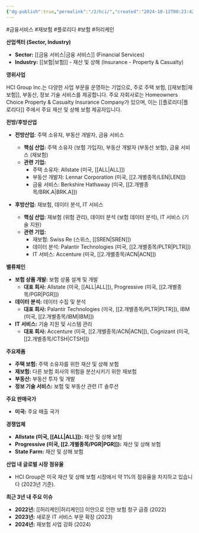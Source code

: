 ```yaml
---
{"dg-publish":true,"permalink":"/2/hci/","created":"2024-10-12T00:23:42.100+09:00","updated":"2025-06-03T20:05:59.376+09:00"}
---
```


#금융서비스 #재보험 #플로리다 #보험 #허리케인 


**산업섹터 (Sector, Industry)**

- **Sector:** [[금융 서비스\|금융 서비스]] (Financial Services)
- **Industry:** [[보험\|보험]] - 재산 및 상해 (Insurance - Property & Casualty)

**영위사업** 

HCI Group Inc.는 다양한 사업 부문을 운영하는 기업으로, 주로 주택 보험, [[재보험\|재보험]], 부동산, 정보 기술 서비스를 제공합니다. 주요 자회사로는 Homeowners Choice Property & Casualty Insurance Company가 있으며, 이는 [[플로리다\|플로리다]] 주에서 주요 재산 및 상해 보험 제공자입니다.

**전방/후방산업**

- **전방산업:** 주택 소유자, 부동산 개발자, 금융 서비스
    - **핵심 산업:** 주택 소유자 (보험 가입자), 부동산 개발자 (부동산 보험), 금융 서비스 (재보험)
    - **관련 기업:**
        - 주택 소유자: Allstate (미국, [[ALL\|ALL]])
        - 부동산 개발자: Lennar Corporation (미국, [[2.개별종목/LEN\|LEN]])
        - 금융 서비스: Berkshire Hathaway (미국, [[2.개별종목/BRK.A\|BRK.A]])
          
- **후방산업:** 재보험, 데이터 분석, IT 서비스
    - **핵심 산업:** 재보험 (위험 관리), 데이터 분석 (보험 데이터 분석), IT 서비스 (기술 지원)
    - **관련 기업:**
        - 재보험: Swiss Re (스위스, [[SREN\|SREN]])
        - 데이터 분석: Palantir Technologies (미국, [[2.개별종목/PLTR\|PLTR]])
        - IT 서비스: Accenture (미국, [[2.개별종목/ACN\|ACN]])

**밸류체인**

- **보험 상품 개발:** 보험 상품 설계 및 개발
    - **대표 회사:** Allstate (미국, [[ALL\|ALL]]), Progressive (미국, [[2.개별종목/PGR\|PGR]])
- **데이터 분석:** 데이터 수집 및 분석
    - **대표 회사:** Palantir Technologies (미국, [[2.개별종목/PLTR\|PLTR]]), IBM (미국, [[2.개별종목/IBM\|IBM]])
- **IT 서비스:** 기술 지원 및 시스템 관리
    - **대표 회사:** Accenture (미국, [[2.개별종목/ACN\|ACN]]), Cognizant (미국, [[2.개별종목/CTSH\|CTSH]])

**주요제품**

- **주택 보험:** 주택 소유자를 위한 재산 및 상해 보험
- **재보험:** 다른 보험 회사의 위험을 분산시키기 위한 재보험
- **부동산:** 부동산 투자 및 개발
- **정보 기술 서비스:** 보험 및 부동산 관련 IT 솔루션

**주요 판매국가**

- **미국:** 주요 매출 국가

**경쟁업체**

- **Allstate (미국, [[ALL\|ALL]]):** 재산 및 상해 보험
- **Progressive (미국, [[2.개별종목/PGR\|PGR]]):** 재산 및 상해 보험
- **State Farm:** 재산 및 상해 보험

**산업 내 글로벌 시장 점유율**

- HCI Group은 미국 재산 및 상해 보험 시장에서 약 1%의 점유율을 차지하고 있습니다 (2023년 기준).

**최근 3년 내 주요 이슈**

- **2022년:** [[허리케인\|허리케인]] 이안으로 인한 보험 청구 급증 (2022)
- **2023년:** 새로운 IT 서비스 부문 확장 (2023)
- **2024년:** 재보험 사업 강화 (2024)